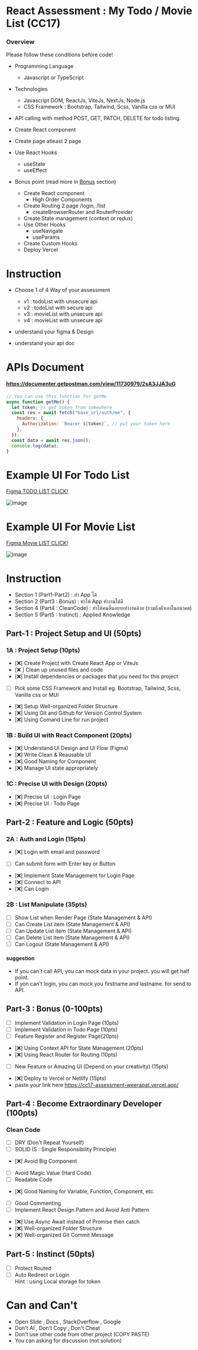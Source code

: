 # React Assessment : My Todo / Movie List (CC17)

### Overview

Please follow these conditions before code!

- Programming Language
  - Javascript or TypeScript
- Technologies
  - Javascript DOM, ReactJs, ViteJs, NextJs, Node.js
  - CSS Framework : Bootstrap, Tailwind, Scss, Vanilla css or MUI
- API calling with method POST, GET, PATCH, DELETE for todo listing.
- Create React component
- Create page atleast 2 page
- Use React Hooks

  - useState
  - useEffect

- Bonus point (read more in [Bonus](#Bonus) section)
  - Create React component
    - High Order Components
  - Create Routing 2 page /login, /list
    - createBrowserRouter and RouterProvider
  - Create State management (context or redux)
  - Use Other Hooks
    - useNavigate
    - useParams
  - Create Custom Hooks
  - Deploy Vercel

# Instruction

- Choose 1 of 4 Way of your assessment

  - v1 : todoList with unsecure api
  - v2 : todoList with secure api
  - v3 : movieList with unsecure api
  - v4 : movieList with unsecure api

- understand your figma & Design
- understand your api doc

# APIs Document

#### https://documenter.getpostman.com/view/11730979/2sA3JJA3uG

```js
// You can use this function for getMe
async function getMe() {
  let token; // get token from somewhere
  const res = await fetch("base_url/auth/me", {
    headers: {
      Authorization: `Bearer ${token}`, // put your token here
    },
  });
  const data = await res.json();
  console.log(data);
}
```

# Example UI For Todo List

[Figma TODO LIST CLICK!](<https://www.figma.com/file/7IUnZ0T4gHcMmCUci8QiwW/Todo-List-for-Figma-projects-(Community)-(Copy)?type=design&node-id=1%3A230&mode=design&t=TQaatX2h2Tjg70W3-1>)

![image](./example.png)

# Example UI For Movie List

[Figma Movie LIST CLICK!](<https://www.figma.com/file/EvxT9hj6RQT3bUEGML9eVm/Movie-Listing-Web-App-(Community)-(Copy)?type=design&node-id=401%3A6827&mode=design&t=CgODUDQUdjzYtYWD-1>)

![image](./example-2.png)

# Instruction

- Section 1 (Part1-Part2) : ทำ App ได้
- Section 2 (Part3 : Bonus) : ทำให้ App ทำงานได้ดี
- Section 4 (Part4 : CleanCode) : ทำให้คนอื่นอยากทำงานด้วย (รวมถึงตัวเองในอนาคต)
- Section 5 (Part5 : Instinct) : Applied Knowledge

## Part-1 : Project Setup and UI (50pts)

### 1A : Project Setup (10pts)

- [❌] Create Project with Create React App or ViteJs
- [❌ ] Clean up unused files and code
- [❌] Install dependencies or packages that you need for this project
- [ ] Pick some CSS Framework and Install eg. Bootstrap, Tailwind, Scss, Vanilla css or MUI
- [❌] Setup Well-organized Folder Structure
- [❌] Using Git and Github for Version Control System
- [❌] Using Comand Line for run project

### 1B : Build UI with React Component (20pts)

- [❌] Understand UI Design and UI Flow (Figma)
- [❌] Write Clean & Reausable UI
- [❌] Good Naming for Component
- [❌] Manage UI state appropriately

### 1C : Precise UI with Design (20pts)

- [❌] Precise UI : Login Page
- [❌] Precise UI : Todo Page

## Part-2 : Feature and Logic (50pts)

### 2A : Auth and Login (15pts)

- [❌] Login with email and password
- [ ] Can submit form with Enter key or Button
- [❌] Implement State Management for Login Page
- [❌] Connect to API
- [❌] Can Login

### 2B : List Manipulate (35pts)

- [ ] Show List when Render Page (State Management & API)
- [ ] Can Create List item (State Management & API)
- [ ] Can Update List item (State Management & API)
- [ ] Can Delete List item (State Management & API)
- [ ] Can Logout (State Management & API)

#### suggestion

- If you can't call API, you can mock data in your project. you will get half point.
- If yon can't login, you can mock you firstname and lastname. for send to API.

## Part-3 : Bonus (0-100pts)

- [ ] Implement Validation in Login Page (10pts)
- [ ] Implement Validation in Todo Page (10pts)
- [ ] Feature Register and Register Page(20pts)
- [❌] Using Context API for State Management (20pts)
- [❌] Using React Router for Routing (10pts)
- [ ] New Feature or Amazing UI (Depend on your creativity) (15pts)
- [❌] Deploy to Vercel or Netlify (15pts)
- paste your link here https://cc17-assessment-weerapat.vercel.app/

## Part-4 : Become Extraordinary Developer (100pts)

### Clean Code

- [ ] DRY (Don't Repeat Yourself)
- [ ] SOLID (S : Single Responsibility Principle)
- [❌] Avoid Big Component
- [ ] Avoid Magic Value (Hard Code)
- [ ] Readable Code
- [❌] Good Naming for Variable, Function, Component, etc.
- [ ] Good Commenting
- [ ] Implement React Design Pattern and Avoid Anti Pattern
- [❌] Use Async Await instead of Promise then catch
- [❌] Well-organized Folder Structure
- [❌] Well-organized Git Commit Message

## Part-5 : Instinct (50pts)

- [ ] Protect Routed
- [ ] Auto Redirect or Login  
       Hint : using Local storage for token

# Can and Can't

- Open Slide , Docs , StackOverflow , Google
- Don't AI , Don't Copy , Don't Cheat
- Don't use other code from other project (COPY PASTE)
- You can asking for discussion (not solution)
